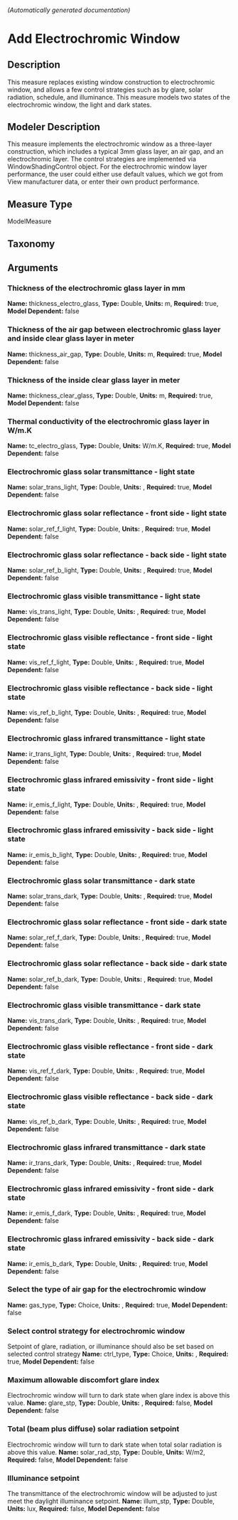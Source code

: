 

###### (Automatically generated documentation)

# Add Electrochromic Window

## Description
This measure replaces existing window construction to electrochromic window, and allows a few control strategies such as by glare, solar radiation, schedule, and illuminance. This measure models two states of the electrochromic window, the light and dark states.

## Modeler Description
This measure implements the electrochromic window as a three-layer construction, which includes a typical 3mm glass layer, an air gap, and an electrochromic layer. The control strategies are implemented via WindowShadingControl object. For the electrochromic window layer performance, the user could either use default values,  which we got from View manufacturer data, or enter their own product performance.

## Measure Type
ModelMeasure

## Taxonomy


## Arguments


### Thickness of the electrochromic glass layer in mm

**Name:** thickness_electro_glass,
**Type:** Double,
**Units:** m,
**Required:** true,
**Model Dependent:** false

### Thickness of the air gap between electrochromic glass layer and inside clear glass layer in meter

**Name:** thickness_air_gap,
**Type:** Double,
**Units:** m,
**Required:** true,
**Model Dependent:** false

### Thickness of the inside clear glass layer in meter

**Name:** thickness_clear_glass,
**Type:** Double,
**Units:** m,
**Required:** true,
**Model Dependent:** false

### Thermal conductivity of the electrochromic glass layer in W/m.K

**Name:** tc_electro_glass,
**Type:** Double,
**Units:** W/m.K,
**Required:** true,
**Model Dependent:** false

### Electrochromic glass solar transmittance - light state

**Name:** solar_trans_light,
**Type:** Double,
**Units:** ,
**Required:** true,
**Model Dependent:** false

### Electrochromic glass solar reflectance - front side - light state

**Name:** solar_ref_f_light,
**Type:** Double,
**Units:** ,
**Required:** true,
**Model Dependent:** false

### Electrochromic glass solar reflectance - back side - light state

**Name:** solar_ref_b_light,
**Type:** Double,
**Units:** ,
**Required:** true,
**Model Dependent:** false

### Electrochromic glass visible transmittance - light state

**Name:** vis_trans_light,
**Type:** Double,
**Units:** ,
**Required:** true,
**Model Dependent:** false

### Electrochromic glass visible reflectance - front side - light state

**Name:** vis_ref_f_light,
**Type:** Double,
**Units:** ,
**Required:** true,
**Model Dependent:** false

### Electrochromic glass visible reflectance - back side - light state

**Name:** vis_ref_b_light,
**Type:** Double,
**Units:** ,
**Required:** true,
**Model Dependent:** false

### Electrochromic glass infrared transmittance - light state

**Name:** ir_trans_light,
**Type:** Double,
**Units:** ,
**Required:** true,
**Model Dependent:** false

### Electrochromic glass infrared emissivity - front side - light state

**Name:** ir_emis_f_light,
**Type:** Double,
**Units:** ,
**Required:** true,
**Model Dependent:** false

### Electrochromic glass infrared emissivity - back side - light state

**Name:** ir_emis_b_light,
**Type:** Double,
**Units:** ,
**Required:** true,
**Model Dependent:** false

### Electrochromic glass solar transmittance - dark state

**Name:** solar_trans_dark,
**Type:** Double,
**Units:** ,
**Required:** true,
**Model Dependent:** false

### Electrochromic glass solar reflectance - front side - dark state

**Name:** solar_ref_f_dark,
**Type:** Double,
**Units:** ,
**Required:** true,
**Model Dependent:** false

### Electrochromic glass solar reflectance - back side - dark state

**Name:** solar_ref_b_dark,
**Type:** Double,
**Units:** ,
**Required:** true,
**Model Dependent:** false

### Electrochromic glass visible transmittance - dark state

**Name:** vis_trans_dark,
**Type:** Double,
**Units:** ,
**Required:** true,
**Model Dependent:** false

### Electrochromic glass visible reflectance - front side - dark state

**Name:** vis_ref_f_dark,
**Type:** Double,
**Units:** ,
**Required:** true,
**Model Dependent:** false

### Electrochromic glass visible reflectance - back side - dark state

**Name:** vis_ref_b_dark,
**Type:** Double,
**Units:** ,
**Required:** true,
**Model Dependent:** false

### Electrochromic glass infrared transmittance - dark state

**Name:** ir_trans_dark,
**Type:** Double,
**Units:** ,
**Required:** true,
**Model Dependent:** false

### Electrochromic glass infrared emissivity - front side - dark state

**Name:** ir_emis_f_dark,
**Type:** Double,
**Units:** ,
**Required:** true,
**Model Dependent:** false

### Electrochromic glass infrared emissivity - back side - dark state

**Name:** ir_emis_b_dark,
**Type:** Double,
**Units:** ,
**Required:** true,
**Model Dependent:** false

### Select the type of air gap for the electrochromic window

**Name:** gas_type,
**Type:** Choice,
**Units:** ,
**Required:** true,
**Model Dependent:** false

### Select control strategy for electrochromic window
Setpoint of glare, radiation, or illuminance should also be set based on selected control strategy
**Name:** ctrl_type,
**Type:** Choice,
**Units:** ,
**Required:** true,
**Model Dependent:** false

### Maximum allowable discomfort glare index
Electrochromic window will turn to dark state when glare index is above this value.
**Name:** glare_stp,
**Type:** Double,
**Units:** ,
**Required:** false,
**Model Dependent:** false

### Total (beam plus diffuse) solar radiation setpoint
Electrochromic window will turn to dark state when total solar radiation is above this value.
**Name:** solar_rad_stp,
**Type:** Double,
**Units:** W/m2,
**Required:** false,
**Model Dependent:** false

### Illuminance setpoint
The transmittance of the electrochromic window will be adjusted to just meet the daylight illuminance setpoint.
**Name:** illum_stp,
**Type:** Double,
**Units:** lux,
**Required:** false,
**Model Dependent:** false




